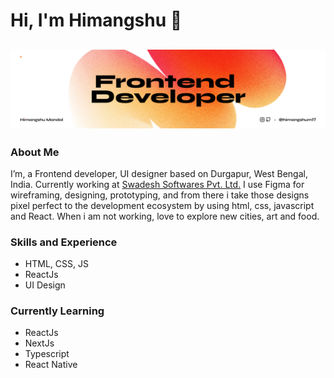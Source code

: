 # Hi, I'm Himangshu 👋

![Banner](https://raw.githubusercontent.com/himangshum17/himangshum17/main/banner.jpg)
---

### About Me

I’m, a Frontend developer, UI designer based on Durgapur, West Bengal, India. Currently working at [Swadesh Softwares Pvt. Ltd.](https://swadeshsoftwares.com/)
I use Figma for wireframing, designing, prototyping, and from there i take those designs pixel perfect to the development ecosystem by using html, css, javascript and React. When i am not working, love to explore new cities, art and food.


### Skills and Experience

* HTML, CSS, JS
* ReactJs
* UI Design

### Currently Learning

* ReactJs
* NextJs
* Typescript
* React Native
